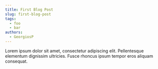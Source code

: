 ```yaml
---
title: First Blog Post
slug: first-blog-post
tags:
  - foo
  - bar
authors:
  - GeorgiosP
---
```

Lorem ipsum dolor sit amet, consectetur adipiscing elit. Pellentesque elementum dignissim ultricies. Fusce rhoncus ipsum tempor eros aliquam consequat.
